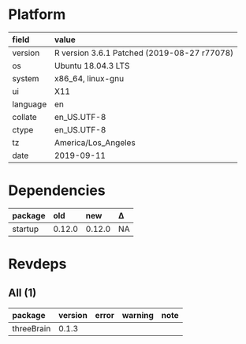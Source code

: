 # Platform

|field    |value                                       |
|:--------|:-------------------------------------------|
|version  |R version 3.6.1 Patched (2019-08-27 r77078) |
|os       |Ubuntu 18.04.3 LTS                          |
|system   |x86_64, linux-gnu                           |
|ui       |X11                                         |
|language |en                                          |
|collate  |en_US.UTF-8                                 |
|ctype    |en_US.UTF-8                                 |
|tz       |America/Los_Angeles                         |
|date     |2019-09-11                                  |

# Dependencies

|package |old    |new    |Δ  |
|:-------|:------|:------|:--|
|startup |0.12.0 |0.12.0 |NA |

# Revdeps

## All (1)

|package    |version |error |warning |note |
|:----------|:-------|:-----|:-------|:----|
|threeBrain |0.1.3   |      |        |     |

